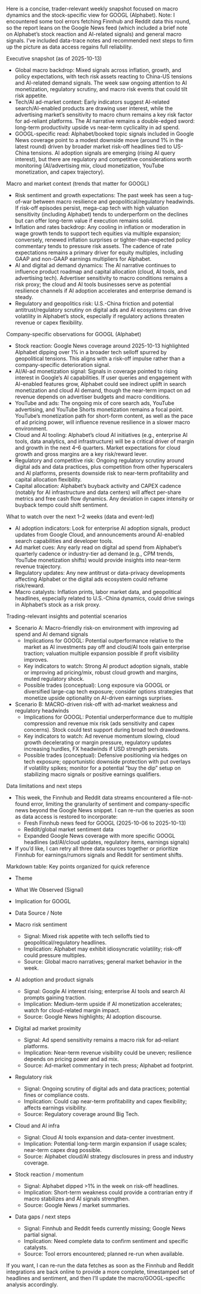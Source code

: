 Here is a concise, trader-relevant weekly snapshot focused on macro dynamics and the stock-specific view for GOOGL (Alphabet). Note: I encountered some tool errors fetching Finnhub and Reddit data this round, so the report leans on the Google News feed (which included a brief note on Alphabet’s stock reaction and AI-related signals) and general macro signals. I’ve included data-trace notes and recommended next steps to firm up the picture as data access regains full reliability.

Executive snapshot (as of 2025-10-13)
- Global macro backdrop: Mixed signals across inflation, growth, and policy expectations, with tech risk assets reacting to China-US tensions and AI-related demand signals. The week saw ongoing attention to AI monetization, regulatory scrutiny, and macro risk events that could tilt risk appetite.
- Tech/AI ad-market context: Early indicators suggest AI-related search/AI-enabled products are drawing user interest, while the advertising market’s sensitivity to macro churn remains a key risk factor for ad-reliant platforms. The AI narrative remains a double-edged sword: long-term productivity upside vs near-term cyclicality in ad spend.
- GOOGL-specific read: Alphabet/booked topic signals included in Google News coverage point to a modest downside move (around 1% in the latest round) driven by broader market risk-off headlines tied to US-China tensions. AI adoption signals are emerging (rising AI query interest), but there are regulatory and competitive considerations worth monitoring (AI/advertising mix, cloud monetization, YouTube monetization, and capex trajectory).

Macro and market context (trends that matter for GOOGL)
- Risk sentiment and growth expectations: The past week has seen a tug-of-war between macro resilience and geopolitical/regulatory headwinds. If risk-off episodes persist, mega-cap tech with high valuation sensitivity (including Alphabet) tends to underperform on the declines but can offer long-term value if execution remains solid.
- Inflation and rates backdrop: Any cooling in inflation or moderation in wage growth tends to support tech equities via multiple expansion; conversely, renewed inflation surprises or tighter-than-expected policy commentary tends to pressure risk assets. The cadence of rate expectations remains a primary driver for equity multiples, including GAAP and non-GAAP earnings multipliers for Alphabet.
- AI and digital ad demand dynamics: The AI narrative continues to influence product roadmap and capital allocation (cloud, AI tools, and advertising tech). Advertiser sensitivity to macro conditions remains a risk proxy; the cloud and AI tools businesses serve as potential resilience channels if AI adoption accelerates and enterprise demand is steady.
- Regulatory and geopolitics risk: U.S.-China friction and potential antitrust/regulatory scrutiny on digital ads and AI ecosystems can drive volatility in Alphabet’s stock, especially if regulatory actions threaten revenue or capex flexibility.

Company-specific observations for GOOGL (Alphabet)
- Stock reaction: Google News coverage around 2025-10-13 highlighted Alphabet dipping over 1% in a broader tech selloff spurred by geopolitical tensions. This aligns with a risk-off impulse rather than a company-specific deterioration signal.
- AI/AI-ad monetization signal: Signals in coverage pointed to rising interest in Google’s AI capabilities. If user queries and engagement with AI-enabled features grow, Alphabet could see indirect uplift in search monetization and cloud AI demand, though the near-term impact on ad revenue depends on advertiser budgets and macro conditions.
- YouTube and ads: The ongoing mix of core search ads, YouTube advertising, and YouTube Shorts monetization remains a focal point. YouTube’s monetization path for short-form content, as well as the pace of ad pricing power, will influence revenue resilience in a slower macro environment.
- Cloud and AI tooling: Alphabet’s cloud AI initiatives (e.g., enterprise AI tools, data analytics, and infrastructure) will be a critical driver of margin and growth in the next 4–6 quarters. Market expectations for cloud growth and gross margins are a key risk/reward lever.
- Regulatory and competitive risk: Ongoing regulatory scrutiny around digital ads and data practices, plus competition from other hyperscalers and AI platforms, presents downside risk to near-term profitability and capital allocation flexibility.
- Capital allocation: Alphabet’s buyback activity and CAPEX cadence (notably for AI infrastructure and data centers) will affect per-share metrics and free cash flow dynamics. Any deviation in capex intensity or buyback tempo could shift sentiment.

What to watch over the next 1–2 weeks (data and event-led)
- AI adoption indicators: Look for enterprise AI adoption signals, product updates from Google Cloud, and announcements around AI-enabled search capabilities and developer tools.
- Ad market cues: Any early read on digital ad spend from Alphabet’s quarterly cadence or industry-tier ad demand (e.g., CPM trends, YouTube monetization shifts) would provide insights into near-term revenue trajectory.
- Regulatory updates: Any new antitrust or data-privacy developments affecting Alphabet or the digital ads ecosystem could reframe risk/reward.
- Macro catalysts: Inflation prints, labor market data, and geopolitical headlines, especially related to U.S.-China dynamics, could drive swings in Alphabet’s stock as a risk proxy.

Trading-relevant insights and potential scenarios
- Scenario A: Macro-friendly risk-on environment with improving ad spend and AI demand signals
  - Implications for GOOGL: Potential outperformance relative to the market as AI investments pay off and cloud/AI tools gain enterprise traction; valuation multiple expansion possible if profit visibility improves.
  - Key indicators to watch: Strong AI product adoption signals, stable or improving ad pricing/mix, robust cloud growth and margins, muted regulatory shock.
  - Possible trades (conceptual): Long exposure via GOOGL or diversified large-cap tech exposure; consider options strategies that monetize upside optionality on AI-driven earnings surprises.
- Scenario B: MACRO-driven risk-off with ad-market weakness and regulatory headwinds
  - Implications for GOOGL: Potential underperformance due to multiple compression and revenue mix risk (ads sensitivity and capex concerns). Stock could test support during broad tech drawdowns.
  - Key indicators to watch: Ad revenue momentum slowing, cloud growth decelerating or margin pressure, regulatory updates increasing hurdles, FX headwinds if USD strength persists.
  - Possible trades (conceptual): Defensive positioning via hedges on tech exposure; opportunistic downside protection with put overlays if volatility spikes; monitor for a potential “buy the dip” setup on stabilizing macro signals or positive earnings qualifiers.

Data limitations and next steps
- This week, the Finnhub and Reddit data streams encountered a file-not-found error, limiting the granularity of sentiment and company-specific news beyond the Google News snippet. I can re-run the queries as soon as data access is restored to incorporate:
  - Fresh Finnhub news feed for GOOGL (2025-10-06 to 2025-10-13)
  - Reddit/global market sentiment data
  - Expanded Google News coverage with more specific GOOGL headlines (ad/AI/cloud updates, regulatory items, earnings signals)
- If you’d like, I can retry all three data sources together or prioritize Finnhub for earnings/rumors signals and Reddit for sentiment shifts.

Markdown table: Key points organized for quick reference
- Theme
- What We Observed (Signal)
- Implication for GOOGL
- Data Source / Note

- Macro risk sentiment
  - Signal: Mixed risk appetite with tech selloffs tied to geopolitical/regulatory headlines.
  - Implication: Alphabet may exhibit idiosyncratic volatility; risk-off could pressure multiples.
  - Source: Global macro narratives; general market behavior in the week.

- AI adoption and product signals
  - Signal: Google AI interest rising; enterprise AI tools and search AI prompts gaining traction.
  - Implication: Medium-term upside if AI monetization accelerates; watch for cloud-related margin impact.
  - Source: Google News highlights; AI adoption discourse.

- Digital ad market proximity
  - Signal: Ad spend sensitivity remains a macro risk for ad-reliant platforms.
  - Implication: Near-term revenue visibility could be uneven; resilience depends on pricing power and ad mix.
  - Source: Ad-market commentary in tech press; Alphabet ad footprint.

- Regulatory risk
  - Signal: Ongoing scrutiny of digital ads and data practices; potential fines or compliance costs.
  - Implication: Could cap near-term profitability and capex flexibility; affects earnings visibility.
  - Source: Regulatory coverage around Big Tech.

- Cloud and AI infra
  - Signal: Cloud AI tools expansion and data-center investment.
  - Implication: Potential long-term margin expansion if usage scales; near-term capex drag possible.
  - Source: Alphabet cloud/AI strategy disclosures in press and industry coverage.

- Stock reaction / momentum
  - Signal: Alphabet dipped >1% in the week on risk-off headlines.
  - Implication: Short-term weakness could provide a contrarian entry if macro stabilizes and AI signals strengthen.
  - Source: Google News / market summaries.

- Data gaps / next steps
  - Signal: Finnhub and Reddit feeds currently missing; Google News partial signal.
  - Implication: Need complete data to confirm sentiment and specific catalysts.
  - Source: Tool errors encountered; planned re-run when available.

If you want, I can re-run the data fetches as soon as the Finnhub and Reddit integrations are back online to provide a more complete, timestamped set of headlines and sentiment, and then I’ll update the macro/GOOGL-specific analysis accordingly.